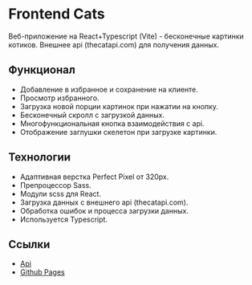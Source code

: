 # Frontend Cats

Веб-приложение на React+Typescript (Vite) - бесконечные картинки котиков. Внешнее api (thecatapi.com) для получения данных.

## Функционал

- Добавление в избранное и сохранение на клиенте.
- Просмотр избранного.
- Загрузка новой порции картинок при нажатии на кнопку.
- Бесконечный скролл с загрузкой данных.
- Многофункциональная кнопка взаимодействия с api.
- Отображение заглушки скелетон при загрузке картинки.

## Технологии

- Адаптивная верстка Perfect Pixel от 320px.
- Препроцессор Sass.
- Модули scss для React.
- Загрузка данных с внешнего api (thecatapi.com).
- Обработка ошибок и процесса загрузки данных.
- Используется Typescript.

## Ссылки

- [Api](https://thecatapi.com)
- [Github Pages](https://oleg-kuzmin.github.io/frontend-challenge)
